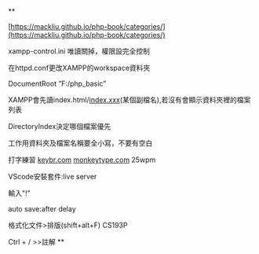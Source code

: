 **

[https://mackliu.github.io/php-book/categories/](https://mackliu.github.io/php-book/categories/)

xampp-control.ini 唯讀關掉，權限設完全控制

在httpd.conf更改XAMPP的workspace資料夾

DocumentRoot ”F:/php_basic”

  

XAMPP會先讀index.html/[index.xxx](http://index.xxx)(某個副檔名),若沒有會顯示資料夾裡的檔案列表

DirectoryIndex決定哪個檔案優先

  

工作用資料夾及檔案名稱要全小寫，不要有空白

  

打字練習 [keybr.com](http://keybr.com) [monkeytype.com](http://monkeytype.com) 25wpm

  

VScode安裝套件:live server

輸入"!”

auto save:after delay

格式化文件>排版(shift+alt+F)
CS193P

Ctrl + /  >>註解
**